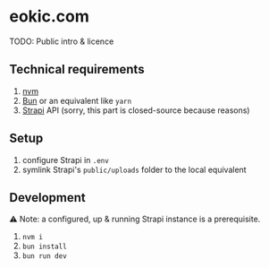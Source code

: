 # eokic.com

TODO: Public intro & licence


## Technical requirements

1. [nvm](https://github.com/nvm-sh/nvm)
1. [Bun](https://bun.sh/) or an equivalent like `yarn`
1. [Strapi](https://strapi.io/) API (sorry, this part is closed-source because reasons)


## Setup

1. configure Strapi in `.env`
1. symlink Strapi's `public/uploads` folder to the local equivalent


## Development

⚠️ Note: a configured, up & running Strapi instance is a prerequisite.

1. `nvm i`
1. `bun install`
1. `bun run dev`
